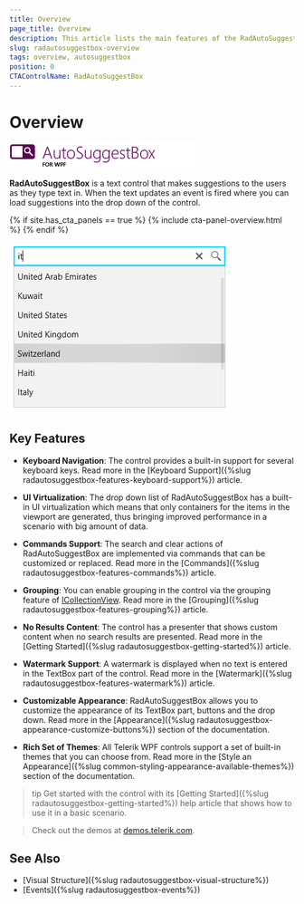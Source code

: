 ```yaml
---
title: Overview
page_title: Overview
description: This article lists the main features of the RadAutoSuggestBox control.
slug: radautosuggestbox-overview
tags: overview, autosuggestbox
position: 0
CTAControlName: RadAutoSuggestBox
---
```


# Overview

![RadAutoSuggestBox](images/radautosuggestbox-overview-0.png)

__RadAutoSuggestBox__ is a text control that makes suggestions to the users as they type text in. When the text updates an event is fired where you can load suggestions into the drop down of the control.

{% if site.has_cta_panels == true %}
{% include cta-panel-overview.html %}
{% endif %}

![](images/radautosuggestbox-overview-1.png)

## Key Features

* __Keyboard Navigation__: The control provides a built-in support for several keyboard keys. Read more in the [Keyboard Support]({%slug radautosuggestbox-features-keyboard-support%}) article.

* __UI Virtualization__: The drop down list of RadAutoSuggestBox has a built-in UI virtualization which means that only containers for the items in the viewport are generated, thus bringing improved performance in a scenario with big amount of data. 

* __Commands Support__: The search and clear actions of RadAutoSuggestBox are implemented via commands that can be customized or replaced. Read more in the [Commands]({%slug radautosuggestbox-features-commands%}) article.

* __Grouping__: You can enable grouping in the control via the grouping feature of [ICollectionView](https://docs.microsoft.com/en-us/dotnet/api/system.componentmodel.icollectionview?view=netframework-4.5). Read more in the [Grouping]({%slug radautosuggestbox-features-grouping%}) article.

* __No Results Content__: The control has a presenter that shows custom content when no search results are presented. Read more in the [Getting Started]({%slug radautosuggestbox-getting-started%}) article.

* __Watermark Support__: A watermark is displayed when no text is entered in the TextBox part of the control. Read more in the [Watermark]({%slug radautosuggestbox-features-watermark%}) article.

* __Customizable Appearance__: RadAutoSuggestBox allows you to customize the appearance of its TextBox part, buttons and the drop down. Read more in the [Appearance]({%slug radautosuggestbox-appearance-customize-buttons%}) section of the documentation.

* __Rich Set of Themes__: All Telerik WPF controls support a set of built-in themes that you can choose from. Read more in the [Style an Appearance]({%slug common-styling-appearance-available-themes%}) section of the documentation.

>tip Get started with the control with its [Getting Started]({%slug radautosuggestbox-getting-started%}) help article that shows how to use it in a basic scenario.

>Check out the demos at [demos.telerik.com](https://demos.telerik.com/wpf/).

## See Also   
 * [Visual Structure]({%slug radautosuggestbox-visual-structure%}) 
 * [Events]({%slug radautosuggestbox-events%})
